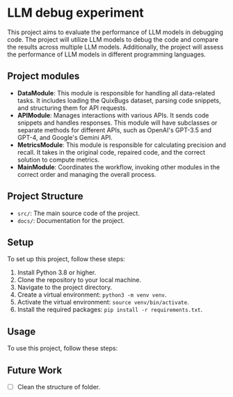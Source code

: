 # LLM debug experiment

This project aims to evaluate the performance of LLM models in debugging code. The project will utilize LLM models to debug the code and compare the results across multiple LLM models. Additionally, the project will assess the performance of LLM models in different programming languages.

## Project modules

- **DataModule**: This module is responsible for handling all data-related tasks. It includes loading the QuixBugs dataset, parsing code snippets, and structuring them for API requests.
- **APIModule**: Manages interactions with various APIs. It sends code snippets and handles responses. This module will have subclasses or separate methods for different APIs, such as OpenAI's GPT-3.5 and GPT-4, and Google's Gemini API.
- **MetricsModule**: This module is responsible for calculating precision and recall. It takes in the original code, repaired code, and the correct solution to compute metrics.
- **MainModule**: Coordinates the workflow, invoking other modules in the correct order and managing the overall process.

## Project Structure

- `src/`: The main source code of the project.
- `docs/`: Documentation for the project.

## Setup

To set up this project, follow these steps:

1. Install Python 3.8 or higher.
2. Clone the repository to your local machine.
3. Navigate to the project directory.
4. Create a virtual environment: `python3 -m venv venv`.
5. Activate the virtual environment: `source venv/bin/activate`.
6. Install the required packages: `pip install -r requirements.txt`.

## Usage

<!-- TODO complete usage -->
To use this project, follow these steps:

## Future Work

- [ ] Clean the structure of folder.